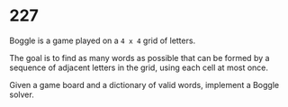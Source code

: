 [_metadata_:number]:-      "227"
[_metadata_:difficulty]:-  "Easy"
[_metadata_:asker]:-       "Facebook"
[_metadata_:tags]:-       "matrix"

# 227

Boggle is a game played on a `4 x 4` grid of letters.

The goal is to find as many words as possible that can be formed by a sequence of adjacent letters in the grid, using each cell at most once.

Given a game board and a dictionary of valid words, implement a Boggle solver.
